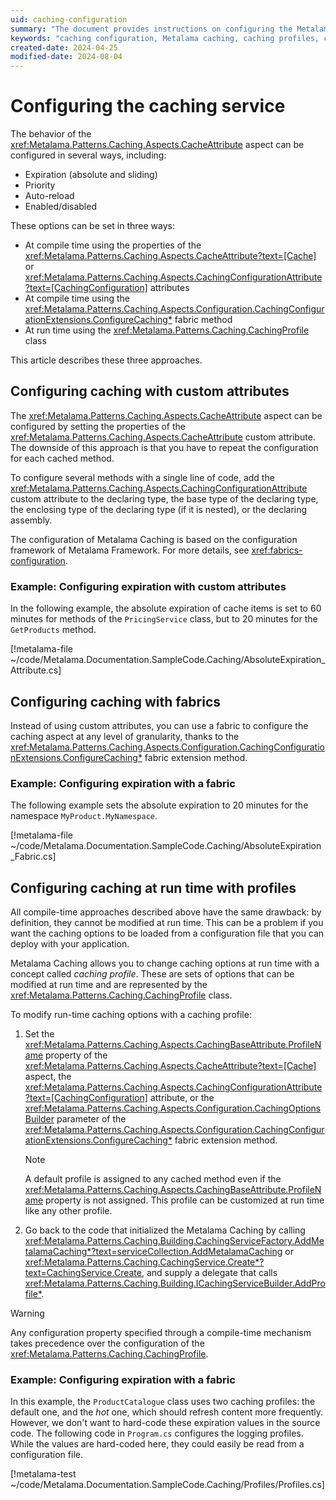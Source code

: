 ```yaml
---
uid: caching-configuration
summary: "The document provides instructions on configuring the Metalama caching service, detailing three methods: using custom attributes, using a fabric, and at runtime with caching profiles."
keywords: "caching configuration, Metalama caching, caching profiles, caching options, configure caching"
created-date: 2024-04-25
modified-date: 2024-08-04
---
```


# Configuring the caching service

The behavior of the <xref:Metalama.Patterns.Caching.Aspects.CacheAttribute> aspect can be configured in several ways, including:

* Expiration (absolute and sliding)
* Priority
* Auto-reload
* Enabled/disabled

These options can be set in three ways:

* At compile time using the properties of the <xref:Metalama.Patterns.Caching.Aspects.CacheAttribute?text=[Cache]> or <xref:Metalama.Patterns.Caching.Aspects.CachingConfigurationAttribute?text=[CachingConfiguration]> attributes
* At compile time using the <xref:Metalama.Patterns.Caching.Aspects.Configuration.CachingConfigurationExtensions.ConfigureCaching*> fabric method
* At run time using the <xref:Metalama.Patterns.Caching.CachingProfile> class

This article describes these three approaches.

## Configuring caching with custom attributes

The <xref:Metalama.Patterns.Caching.Aspects.CacheAttribute> aspect can be configured by setting the properties of the <xref:Metalama.Patterns.Caching.Aspects.CacheAttribute> custom attribute. The downside of this approach is that you have to repeat the configuration for each cached method.

To configure several methods with a single line of code, add the <xref:Metalama.Patterns.Caching.Aspects.CachingConfigurationAttribute> custom attribute to the declaring type, the base type of the declaring type, the enclosing type of the declaring type (if it is nested), or the declaring assembly.

The configuration of Metalama Caching is based on the configuration framework of Metalama Framework. For more details, see <xref:fabrics-configuration>.


### Example: Configuring expiration with custom attributes

In the following example, the absolute expiration of cache items is set to 60 minutes for methods of the `PricingService` class, but to 20 minutes for the `GetProducts` method.

[!metalama-file ~/code/Metalama.Documentation.SampleCode.Caching/AbsoluteExpiration_Attribute.cs]


## Configuring caching with fabrics

Instead of using custom attributes, you can use a fabric to configure the caching aspect at any level of granularity, thanks to the <xref:Metalama.Patterns.Caching.Aspects.Configuration.CachingConfigurationExtensions.ConfigureCaching*> fabric extension method.

### Example: Configuring expiration with a fabric

The following example sets the absolute expiration to 20 minutes for the namespace `MyProduct.MyNamespace`.

[!metalama-file ~/code/Metalama.Documentation.SampleCode.Caching/AbsoluteExpiration_Fabric.cs]


## Configuring caching at run time with profiles

All compile-time approaches described above have the same drawback: by definition, they cannot be modified at run time. This can be a problem if you want the caching options to be loaded from a configuration file that you can deploy with your application.

Metalama Caching allows you to change caching options at run time with a concept called _caching profile_. These are sets of options that can be modified at run time and are represented by the <xref:Metalama.Patterns.Caching.CachingProfile> class.

To modify run-time caching options with a caching profile:

1. Set the <xref:Metalama.Patterns.Caching.Aspects.CachingBaseAttribute.ProfileName> property of the <xref:Metalama.Patterns.Caching.Aspects.CacheAttribute?text=[Cache]> aspect, the <xref:Metalama.Patterns.Caching.Aspects.CachingConfigurationAttribute?text=[CachingConfiguration]> attribute, or the <xref:Metalama.Patterns.Caching.Aspects.Configuration.CachingOptionsBuilder> parameter of the  <xref:Metalama.Patterns.Caching.Aspects.Configuration.CachingConfigurationExtensions.ConfigureCaching*> fabric extension method.

    > [!NOTE]
    > A default profile is assigned to any cached method even if the <xref:Metalama.Patterns.Caching.Aspects.CachingBaseAttribute.ProfileName> property is not assigned. This profile can be customized at run time like any other profile.

2. Go back to the code that initialized the Metalama Caching by calling <xref:Metalama.Patterns.Caching.Building.CachingServiceFactory.AddMetalamaCaching*?text=serviceCollection.AddMetalamaCaching>  or <xref:Metalama.Patterns.Caching.CachingService.Create*?text=CachingService.Create>, and supply a delegate that calls <xref:Metalama.Patterns.Caching.Building.ICachingServiceBuilder.AddProfile*>.


> [!WARNING]
> Any configuration property specified through a compile-time mechanism takes precedence over the configuration of the <xref:Metalama.Patterns.Caching.CachingProfile>.


### Example: Configuring expiration with a fabric

In this example, the `ProductCatalogue` class uses two caching profiles: the default one, and the _hot_ one, which should refresh content more frequently. However, we don't want to hard-code these expiration values in the source code. The following code in `Program.cs` configures the logging profiles. While the values are hard-coded here, they could easily be read from a configuration file.

[!metalama-test ~/code/Metalama.Documentation.SampleCode.Caching/Profiles/Profiles.cs]



